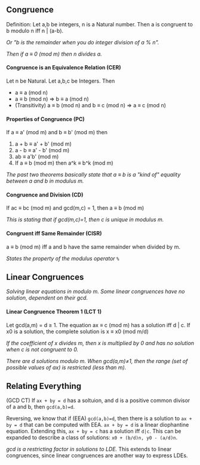 ## Congruence
Definition: Let a,b be integers, n is a Natural number. Then a is congruent to b modulo n iff n | (a-b).

*Or "b is the remainder when you do integer division of a % n".*

*Then if a ≡ 0 (mod m) then n divides a.*

#### Congruence is an Equivalence Relation (CER)
Let n be Natural. Let a,b,c be Integers. Then
- a ≡ a (mod n)
- a ≡ b (mod n) => b ≡ a (mod n)
- (Transitivity) a ≡ b (mod n) and b ≡ c (mod n) => a ≡ c (mod n)

#### Properties of Congruence (PC)
If a ≡ a' (mod m) and b ≡ b' (mod m) then

1. a + b ≡ a' + b' (mod m)
2. a - b ≡ a' - b' (mod m)
3. ab ≡ a'b' (mod m)
4. If a ≡ b (mod m) then a^k ≡ b^k (mod m)

*The past two theorems basically state that a ≡ b is a "kind of" equality between a and b in modulus m.*

#### Congruence and Division (CD)
If ac ≡  bc (mod m) and gcd(m,c) = 1, then a ≡ b (mod m)

*This is stating that if gcd(m,c)=1, then c is unique in modulus m.*

#### Congruent iff Same Remainder (CISR)
a ≡ b (mod m) iff a and b have the same remainder when divided by m.

*States the property of the modulus operator `%`*

## Linear Congruences
*Solving linear equations in modulo m. Some linear congruences have no solution, dependent on their gcd.*

#### Linear Congruence Theorem 1 (LCT 1)
Let gcd(a,m) = d ≥ 1. The equation ax ≡ c (mod m) has a solution iff d | c.
If x0 is a solution, the complete solution is x ≡ x0 (mod m/d)

*If the coefficient of x divides m, then x is multiplied by 0 and has no solution when c is not congruent to 0.*

*There are d solutions modulo m. When gcd(a,m)≠1, then the range (set of possible values of ax) is restricted (less than m).*

## Relating Everything
(GCD CT) If `ax + by = d` has a soltuion, and d is a positive common divisor of a and b, then `gcd(a,b)=d`. 

Reversing, we know that if (EEA) `gcd(a,b)=d`, then there is a solution to `ax + by = d` that can be computed with EEA. `ax + by = d` is a linear diophantine equation. Extending this, `ax + by = c` has a solution iff `d|c`. This can be expanded to describe a class of solutions: `x0 + (b/d)n, y0 - (a/d)n`.

*gcd is a restricting factor in solutions to LDE.* This extends to linear congruences, since linear congruences are another way to express LDEs. 
